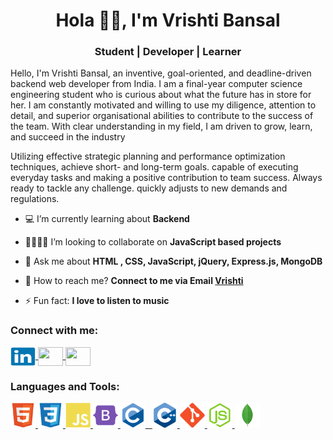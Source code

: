 <!-- <h1 style="align: center">Hi 👋🏻, I'm Vrishti Bansal</h1>
<h2 style="align: center">Student, Developer, Learner!</h2>


<ul>
<li>💻 I’m currently learning about Backend</li>
<li>🤜🏻🤛🏻 I’m looking to collaborate on JavaScript based projects</li>
<li>💬 Ask me about HTML , CSS, JavaScript, jQuery, Express.js, MongoDB</li>
<li>📧 How to reach me? Connect to me via Email on <a href="mailto:vrishti2012@gmail.com">Vrishti Bansal</a></li>
<li>⚡ Fun fact: I love to listen to music</li>
</ul>


<h2> Connect with me:</h2> -->

<!--   
    <a href="https://www.w3.org/html/" rel="nofollow"> 
        <code><img src="https://raw.githubusercontent.com/devicons/devicon/master/icons/html5/html5-original.svg" alt="html5" style="max-width: 100%;" width="40" height="40"></code> 
    </a>  
    <a href="https://www.w3schools.com/css/" rel="nofollow"> 
        <code><img src="https://raw.githubusercontent.com/devicons/devicon/master/icons/css3/css3-original.svg" alt="css3" style="max-width: 100%;" width="40" height="40"></code>  
    </a> 
    <a href="https://developer.mozilla.org/en-US/docs/Web/JavaScript" rel="nofollow"> 
        <code><img src="https://raw.githubusercontent.com/devicons/devicon/master/icons/javascript/javascript-plain.svg" alt="javascript" style="max-width: 100%;" width="40" height="40"></code>  
    </a>
    <a href="https://getbootstrap.com" rel="nofollow"> 
        <code><img src="https://raw.githubusercontent.com/devicons/devicon/master/icons/bootstrap/bootstrap-plain.svg" alt="bootstrap" style="max-width: 100%;" width="40" height="40"></code>  
    </a> 
    <a href="https://www.cprogramming.com/" rel="nofollow"> 
        <code><img src="https://raw.githubusercontent.com/devicons/devicon/master/icons/c/c-original.svg" alt="c" style="max-width: 100%;" width="40" height="40"> </code> 
    </a> 
    <a href="https://www.w3schools.com/cpp/" rel="nofollow"> 
        <code><img src="https://raw.githubusercontent.com/devicons/devicon/master/icons/cplusplus/cplusplus-original.svg" alt="cplusplus" style="max-width: 100%;" width="40" height="40"></code>  
    </a>
    <a href="https://git-scm.com/" rel="nofollow"> 
        <code><img src="https://raw.githubusercontent.com/devicons/devicon/master/icons/git/git-original.svg" alt="git" style="max-width: 100%;" width="40" height="40"></code>  
    </a> 
    <a href="https://www.linux.org/" rel="nofollow"> 
        <code><img src="https://raw.githubusercontent.com/devicons/devicon/master/icons/linux/linux-original.svg" alt="linux" style="max-width: 100%;" width="40" height="40"></code>  
    </a>  -->

<!-- - 👋 Hi, I’m @vrishtibansal12
- 👀 I’m interested in ...
- 🌱 I’m currently learning ...
- 💞️ I’m looking to collaborate on ...
- 📫 How to reach me ... -->

<!---
vrishtibansal12/vrishtibansal12 is a ✨ special ✨ repository because its `README.md` (this file) appears on your GitHub profile.
You can click the Preview link to take a look at your changes.
--->
<h1 align="center">Hola 👋🏻, I'm Vrishti Bansal</h1>
<h3 align="center">Student | Developer | Learner</h3>

<p>Hello, I'm Vrishti Bansal, an inventive, goal-oriented, and deadline-driven backend web developer from India. I am a final-year computer science engineering student who is curious about what the future has in store for her. I am constantly motivated and willing to use my diligence, attention to detail, and superior organisational abilities to contribute to the success of the team. With clear understanding in my field, I am driven to grow, learn, and succeed in the industry

Utilizing effective strategic planning and performance optimization techniques, achieve short- and long-term goals. capable of executing everyday tasks and making a positive contribution to team success. Always ready to tackle any challenge. quickly adjusts to new demands and regulations.</p>


<!-- - 💼 I’m currently working on [The Simon Game](https://github.com/Devesh-19/The-Simon-Game) -->

- 💻 I’m currently learning about **Backend**

- 🤜🏻🤛🏻 I’m looking to collaborate on **JavaScript based projects**

- 💬 Ask me about **HTML , CSS, JavaScript, jQuery, Express.js, MongoDB**

- 📧 How to reach me? **Connect to me via Email [Vrishti](mailto:vrishti2012@gmail.com)**

- ⚡ Fun fact: **I love to listen to music**

<p align="left">
<h3 align="left">Connect with me:</h3>
<a href="https://linkedin.com/in/vrishti-bansal" target="blank"><img align="center" src="https://raw.githubusercontent.com/devicons/devicon/master/icons/linkedin/linkedin-original.svg" height="30" width="40" /> </a>
<a href="https://www.instagram.com/perksofbeingvrishti/" target="blank"><img align="center" src="https://raw.githubusercontent.com/rahuldkjain/github-profile-readme-generator/master/src/images/icons/Social/instagram.svg" height="30" width="40" /> </a>
<a href="https://leetcode.com/vrishti_bansal/" target="blank"><img align="center" src="https://raw.githubusercontent.com/rahuldkjain/github-profile-readme-generator/master/src/images/icons/Social/leet-code.svg" height="30" width="40" /> </a>
<!-- <a href="https://fb.com/devesh19.07" target="blank"><img align="center" src="https://raw.githubusercontent.com/devicons/devicon/master/icons/facebook/facebook-original.svg" alt="devesh19.07" height="30" width="40" /> </a> -->
<!-- <a href="https://instagram.com/buck.sh0t" target="blank"><img align="center" src="https://image.flaticon.com/icons/png/128/1384/1384063.png" alt="buck.sh0t" height="30" width="40" /> </a> -->
<!-- <a href="https://www.codechef.com/users/buckshot" target="blank"><img align="center" src="https://pbs.twimg.com/profile_images/1347119566623711232/WmTasleL_400x400.jpg" alt="buckshot" height="30" width="40" /> </a>
</p> -->

<h3 align="left">Languages and Tools:</h3>
<p align="left">  
    <a href="https://www.w3.org/html/" target="_blank"> 
        <code><img src="https://raw.githubusercontent.com/devicons/devicon/master/icons/html5/html5-original.svg" alt="html5" width="40" height="40"/></code> 
    </a>  
    <a href="https://www.w3schools.com/css/" target="_blank"> 
        <code><img src="https://raw.githubusercontent.com/devicons/devicon/master/icons/css3/css3-original.svg" alt="css3" width="40" height="40"/></code>  
    </a> 
    <a href="https://developer.mozilla.org/en-US/docs/Web/JavaScript" target="_blank"> 
        <code><img src="https://raw.githubusercontent.com/devicons/devicon/master/icons/javascript/javascript-plain.svg" alt="javascript" width="40" height="40"/></code>  
    </a>
    <a href="https://getbootstrap.com" target="_blank"> 
        <code><img src="https://raw.githubusercontent.com/devicons/devicon/master/icons/bootstrap/bootstrap-plain.svg" alt="bootstrap" width="40" height="40"/></code>  
    </a> 
    <a href="https://www.cprogramming.com/" target="_blank"> 
        <code><img src="https://raw.githubusercontent.com/devicons/devicon/master/icons/c/c-original.svg" alt="c" width="40" height="40"/> </code> 
    </a> 
    <a href="https://www.w3schools.com/cpp/" target="_blank"> 
        <code><img src="https://raw.githubusercontent.com/devicons/devicon/master/icons/cplusplus/cplusplus-original.svg" alt="cplusplus" width="40" height="40"/></code>  
    </a>
    <a href="https://git-scm.com/" target="_blank"> 
        <code><img src="https://raw.githubusercontent.com/devicons/devicon/master/icons/git/git-original.svg" alt="git" width="40" height="40"/></code>  
    </a> 
    <a href="https://git-scm.com/" target="_blank"> 
        <code><img src="https://raw.githubusercontent.com/devicons/devicon/master/icons/nodejs/nodejs-original.svg" alt="git" width="40" height="40"/></code>  
    </a> 
    <a href="https://git-scm.com/" target="_blank"> 
        <code><img src="https://raw.githubusercontent.com/devicons/devicon/master/icons/mongodb/mongodb-original.svg" alt="git" width="40" height="40"/></code>  
    </a> 
<!--     <a href="https://www.linux.org/" target="_blank"> 
        <code><img src="https://raw.githubusercontent.com/devicons/devicon/master/icons/linux/linux-original.svg" alt="linux" width="40" height="40"/></code>  
    </a>  -->
</p>

<!-- <p><img align="left" src="https://github-readme-stats.vercel.app/api/top-langs/?username=Devesh-19&layout=compact&theme=midnight-purple" alt="Devesh-19" /></p>
<p>&nbsp;<img align="center" src="https://github-readme-stats.vercel.app/api?username=Devesh-19&show_icons=true&theme=midnight-purple" alt="Devesh-19" /></p> -->

